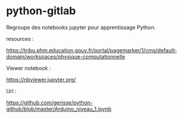 # python-gitlab

Regroupe des notebooks jupyter pour apprentissage Python.

resources :

https://tribu.phm.education.gouv.fr/portal/pagemarker/1/cms/default-domain/workspaces/physique-computationnelle


Viewer notebook :

https://nbviewer.jupyter.org/


Url :

https://github.com/gerisse/python-github/blob/master/Arduino_niveau_1.ipynb

